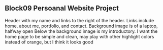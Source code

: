 Block09 Persoanal Website Project
------
Header with my name and links to the right of the header. Links include home, about me, portfolio, and contact.
Background image is of a laptop, halfway open
Below the background image is my introductory.
I want the home page to be simple and clean, may play with other highlight colors instead of orange, but I think it looks good